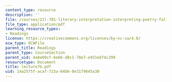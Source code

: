 ```yaml
---
content_type: resource
description: ''
file: /courses/21l-701-literary-interpretation-interpreting-poetry-fall-2003/14a25f5facaf723a04b60e3179045a30_lecture7b.pdf
file_type: application/pdf
learning_resource_types:
- Readings
license: https://creativecommons.org/licenses/by-nc-sa/4.0/
ocw_type: OCWFile
parent_title: Readings
parent_type: CourseSection
parent_uid: 4a8e09cf-6e66-d8c1-78e7-e931ebf4c299
resourcetype: Document
title: lecture7b.pdf
uid: 14a25f5f-acaf-723a-04b6-0e3179045a30
---
```

